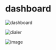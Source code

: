 # dashboard

![dashboard](https://user-images.githubusercontent.com/31565377/91437280-44292e80-e887-11ea-9c12-068790f51f9f.png)


![dialer](https://user-images.githubusercontent.com/31565377/91437413-79358100-e887-11ea-8a9a-2b3283ade179.png)


![image](https://user-images.githubusercontent.com/31565377/91438034-61aac800-e888-11ea-887a-a5c35fbaf58d.png)

